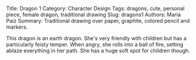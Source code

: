 Title: Dragon 1
Category: Character Design
Tags: dragons, cute, personal piece, female dragon, traditional drawing
Slug: dragons1
Authors: Maria Paiz
Summary: Traditional drawing over paper, graphite, colored pencil and markers.

This dragon is an earth dragon. She's very friendly with children but has a particularly feisty temper. When angry, she rolls into a ball of fire, setting ablaze everything in her path. She has a huge soft spot for children though.



